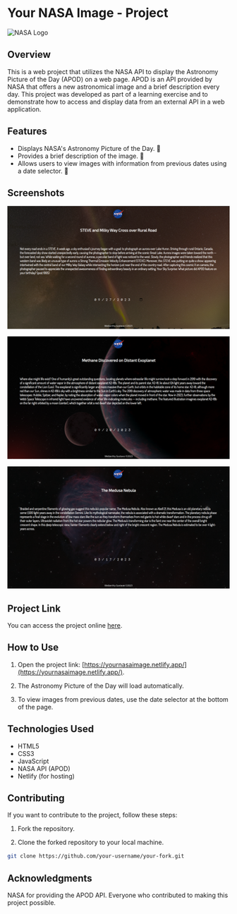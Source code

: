 # Your NASA Image - Project

![NASA Logo](https://www.nasa.gov/wp-content/themes/nasa/assets/images/nasa-logo.svg)

## Overview

This is a web project that utilizes the NASA API to display the Astronomy Picture of the Day (APOD) on a web page. APOD is an API provided by NASA that offers a new astronomical image and a brief description every day. This project was developed as part of a learning exercise and to demonstrate how to access and display data from an external API in a web application.

## Features

- Displays NASA's Astronomy Picture of the Day. 🌠
- Provides a brief description of the image. 🚀
- Allows users to view images with information from previous dates using a date selector. 🌌

## Screenshots

![Screenshot 1](/ScreenshotNasaOne.png)

![Screenshot 2](/ScreenshotNasaTwo.png)

![Screenshot 3](/ScreenshotNasaThree.png)

## Project Link

You can access the project online [here](https://yournasaimage.netlify.app/).

## How to Use

1. Open the project link: [https://yournasaimage.netlify.app/](https://yournasaimage.netlify.app/).

2. The Astronomy Picture of the Day will load automatically.

3. To view images from previous dates, use the date selector at the bottom of the page.


## Technologies Used

- HTML5
- CSS3
- JavaScript
- NASA API (APOD)
- Netlify (for hosting)

## Contributing

If you want to contribute to the project, follow these steps:

1. Fork the repository.

2. Clone the forked repository to your local machine.

```bash
git clone https://github.com/your-username/your-fork.git
```

## Acknowledgments
NASA for providing the APOD API.
Everyone who contributed to making this project possible.



